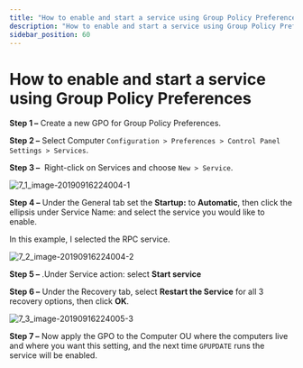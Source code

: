 ```yaml
---
title: "How to enable and start a service using Group Policy Preferences"
description: "How to enable and start a service using Group Policy Preferences"
sidebar_position: 60
---
```


# How to enable and start a service using Group Policy Preferences

**Step 1 –** Create a new GPO for Group Policy Preferences.

**Step 2 –** Select Computer `Configuration > Preferences > Control Panel Settings > Services`.

**Step 3 –**  Right-click on Services and choose `New > Service`.

![7_1_image-20190916224004-1](/images/endpointpolicymanager/preferences/7_1_image-20190916224004-1.webp)

**Step 4 –** Under the General tab set the **Startup:** to **Automatic**, then click the ellipsis
under Service Name: and select the service you would like to enable.

In this example, I selected the RPC service.

![7_2_image-20190916224004-2](/images/endpointpolicymanager/preferences/7_2_image-20190916224004-2.webp)

**Step 5 –** .Under Service action: select **Start service**

**Step 6 –** Under the Recovery tab, select **Restart the Service** for all 3 recovery options, then
click **OK**.

![7_3_image-20190916224005-3](/images/endpointpolicymanager/preferences/7_3_image-20190916224005-3.webp)

**Step 7 –** Now apply the GPO to the Computer OU where the computers live and where you want this
setting, and the next time `GPUPDATE` runs the service will be enabled.
